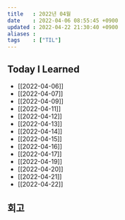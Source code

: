 ```yaml
---
title   : 2022년 04월 
date    : 2022-04-06 08:55:45 +0900
updated : 2022-04-22 21:30:40 +0900
aliases : 
tags    : ["TIL"] 
---
```

## Today I Learned
- [[2022-04-06]]
- [[2022-04-07]]
- [[2022-04-09]]
- [[2022-04-11]]
- [[2022-04-12]]
- [[2022-04-13]]
- [[2022-04-14]]
- [[2022-04-15]]
- [[2022-04-16]]
- [[2022-04-17]]
- [[2022-04-19]]
- [[2022-04-20]]
- [[2022-04-21]]
- [[2022-04-22]]

## 회고
